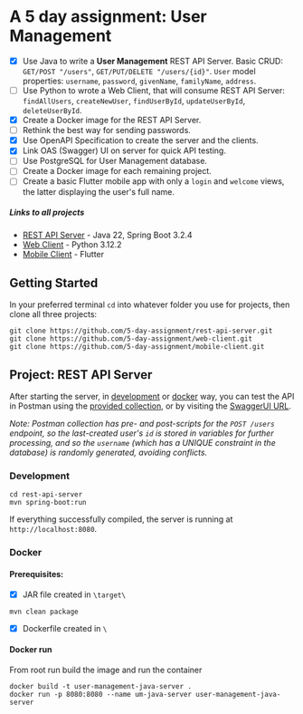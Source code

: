 # A 5 day assignment: User Management

- [X] Use Java to write a **User Management** REST API Server. Basic CRUD: `GET/POST "/users"`, `GET/PUT/DELETE "/users/{id}"`. `User` model properties: `username`, `password`, `givenName`, `familyName`, `address`.
- [ ] Use Python to wrote a Web Client, that will consume REST API Server: `findAllUsers`, `createNewUser`, `findUserById`, `updateUserById`, `deleteUserById`.
- [X] Create a Docker image for the REST API Server.
- [ ] Rethink the best way for sending passwords.
- [X] Use OpenAPI Specification to create the server and the clients.
- [X] Link OAS (Swagger) UI on server for quick API testing.
- [ ] Use PostgreSQL for User Management database.
- [ ] Create a Docker image for each remaining project.
- [ ] Create a basic Flutter mobile app with only a `login` and `welcome` views, the latter displaying the user's full name.

##### Links to all projects
- [REST API Server][rest-api-server] - Java 22, Spring Boot 3.2.4
- [Web Client][web-client] - Python 3.12.2
- [Mobile Client][mobile-client] - Flutter

[rest-api-server]: https://github.com/5-day-assignment/rest-api-server "Scroll down to getting started"
[web-client]: https://github.com/5-day-assignment/web-client "Go to Web Client repository"
[mobile-client]: https://github.com/5-day-assignment/mobile-client "Go to Mobile Client repository"

## Getting Started

In your preferred terminal `cd` into whatever folder you use for projects, then clone all three projects:
```shell
git clone https://github.com/5-day-assignment/rest-api-server.git
git clone https://github.com/5-day-assignment/web-client.git
git clone https://github.com/5-day-assignment/mobile-client.git
```

## Project: REST API Server

After starting the server, in [development](#development) or [docker](#docker) way, you can test the API in Postman using the [provided collection][postman-collection-file-link], or by visiting the [SwaggerUI URL][openapi-link].

*Note: Postman collection has pre- and post-scripts for the `POST /users` endpoint, so the last-created user's `id` is stored in variables for further processing, and so the `username` (which has a UNIQUE constraint in the database) is randomly generated, avoiding conflicts.*

[postman-collection-file-link]: ./user_management.postman_collection.json
[openapi-link]: http://localhost:8080/swagger-ui/index.html

### Development

```shell
cd rest-api-server
mvn spring-boot:run
```

If everything successfully compiled, the server is running at `http://localhost:8080`.

### Docker

#### Prerequisites:
- [X] JAR file created in ` \target\ `
```shell
mvn clean package
```
- [X] Dockerfile created in ` \ `

#### Docker run
From root run build the image and run the container
```shell
docker build -t user-management-java-server .
docker run -p 8080:8080 --name um-java-server user-management-java-server
```

